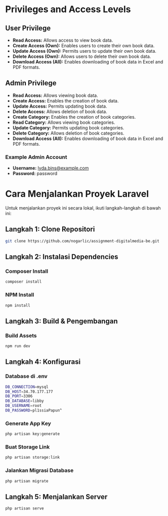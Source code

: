 # Privileges and Access Levels

## User Privilege

- **Read Access:** Allows access to view book data.
- **Create Access (Own):** Enables users to create their own book data.
- **Update Access (Own):** Permits users to update their own book data.
- **Delete Access (Own):** Allows users to delete their own book data.
- **Download Access (All):** Enables downloading of book data in Excel and PDF formats.

## Admin Privilege

- **Read Access:** Allows viewing book data.
- **Create Access:** Enables the creation of book data.
- **Update Access:** Permits updating book data.
- **Delete Access:** Allows deletion of book data.
- **Create Category:** Enables the creation of book categories.
- **Read Category:** Allows viewing book categories.
- **Update Category:** Permits updating book categories.
- **Delete Category:** Allows deletion of book categories.
- **Download Access (All):** Enables downloading of book data in Excel and PDF formats.

### Example Admin Account
- **Username:** lyda.bins@example.com
- **Password:** password

# Cara Menjalankan Proyek Laravel

Untuk menjalankan proyek ini secara lokal, ikuti langkah-langkah di bawah ini:

## Langkah 1: Clone Repositori

```bash
git clone https://github.com/nogarlic/assignment-digitalmedia-be.git
```

## Langkah 2: Instalasi Dependencies

### Composer Install
```bash
composer install
```

### NPM Install
```bash
npm install
```

## Langkah 3: Build & Pengembangan

### Build Assets
```bash
npm run dev
```

## Langkah 4: Konfigurasi

### Database di .env
```bash
DB_CONNECTION=mysql
DB_HOST=34.70.177.177
DB_PORT=3306
DB_DATABASE=libby
DB_USERNAME=root
DB_PASSWORD=pl1ssiaPapun^
```

### Generate App Key
```bash
php artisan key:generate
```

### Buat Storage Link
```bash
php artisan storage:link
```

### Jalankan Migrasi Database
```bash
php artisan migrate
```

## Langkah 5: Menjalankan Server

```bash
php artisan serve
```


